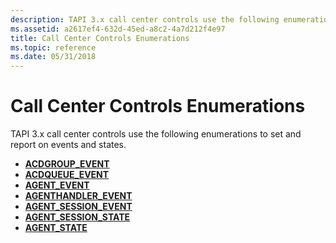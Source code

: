 ```yaml
---
description: TAPI 3.x call center controls use the following enumerations to set and report on events and states.
ms.assetid: a2617ef4-632d-45ed-a8c2-4a7d212f4e97
title: Call Center Controls Enumerations
ms.topic: reference
ms.date: 05/31/2018
---
```


# Call Center Controls Enumerations

TAPI 3.x call center controls use the following enumerations to set and report on events and states.

-   [**ACDGROUP\_EVENT**](/windows/win32/api/tapi3/ne-tapi3-acdgroup_event)
-   [**ACDQUEUE\_EVENT**](/windows/win32/api/tapi3/ne-tapi3-acdqueue_event)
-   [**AGENT\_EVENT**](/windows/win32/api/tapi3cc/ne-tapi3cc-agent_event)
-   [**AGENTHANDLER\_EVENT**](/windows/win32/api/tapi3/ne-tapi3-agenthandler_event)
-   [**AGENT\_SESSION\_EVENT**](/windows/win32/api/tapi3cc/ne-tapi3cc-agent_session_event)
-   [**AGENT\_SESSION\_STATE**](/windows/win32/api/tapi3cc/ne-tapi3cc-agent_session_state)
-   [**AGENT\_STATE**](/windows/win32/api/tapi3cc/ne-tapi3cc-agent_state)

 

 
